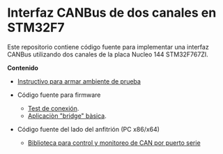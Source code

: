 # Interfaz CANBus de dos canales en STM32F7

Este repositorio contiene código fuente para implementar una interfaz CANBus utilizando dos canales de la placa Nucleo 144 STM32F767ZI.

**Contenido**

- [Instructivo para armar ambiente de prueba](doc/hw_setup.md) 

- Código fuente para firmware
  - [Test de conexión](./target/can_connection_test/README.md).
  - [Aplicaciòn "bridge" bàsica](./target/canbus_serial_bridge/README.md).
- Código fuente del lado del anfitrión (PC x86/x64)
  - [Biblioteca para control y monitoreo de CAN por puerto serie](host/libcanserial/README.md)

